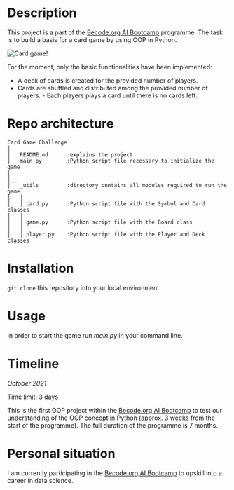 # Description
This project is a part of the [Becode.org AI Bootcamp](https://becode.org/learn/ai-bootcamp/) programme. The task is to build a basis for a card game by using OOP in Python. 

![Card game!](https://media.giphy.com/media/3o7TKP35NXE4rWwXjW/giphy.gif)

For the moment, only the basic functionalities have been implemented:
- A deck of cards is created for the provided number of players.
- Cards are shuffled and distributed among the provided number of players. - Each players plays a card until there is no cards left.

# Repo architecture
```
Card Game Challenge
│
│   README.md      :explains the project
│   main.py        :Python script file necessary to initialize the game
│   
│__   
│   _utils         :directory contains all modules required to run the game
│   │
│   │ card.py      :Python script file with the Symbol and Card classes 
│	│
│   │ game.py      :Python script file with the Board class
│	│
│   │ player.py    :Python script file with the Player and Deck classes

```

# Installation
`git clone` this repository into your local environment. 

# Usage
In order to start the game run *main.py* in your command line.

# Timeline
*October 2021*

Time limit: 3 days

This is the first OOP project within the [Becode.org AI Bootcamp](https://becode.org/learn/ai-bootcamp/) to test our understanding of the OOP concept in Python (approx. 3 weeks from the start of the programme). The full duration of the programme is 7 months. 

# Personal situation
I am currently participating in the [Becode.org AI Bootcamp](https://becode.org/learn/ai-bootcamp/) to upskill into a career in data science. 

